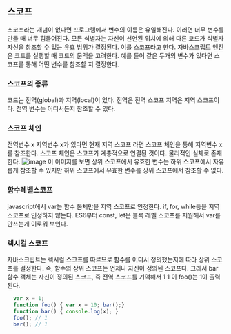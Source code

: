 ## 스코프
스코프라는 개념이 없다면 프로그램에서 변수의 이름은 유일해진다. 이러면 너무 변수를 만들 때 너무 힘들어진다.
모든 식별자는 자신이 선언된 위치에 의해 다른 코드가 식별자 자신을 참조할 수 있는 유효 범위가 결정된다.
이를 스코프라고 한다.
자바스크립트 엔진은 코드를 실행할 때 코드의 문맥을 고려한다. 
예를 들어 같은 두개의 변수가 있다면 스코프를 통해 어떤 변수를 참조할 지 결정한다.

### 스코프의 종류
코드는 전역(global)과 지역(local)이 있다.
전역은 전역 스코프 지역은 지역 스코프이다.
전역 변수는 어디서든지 참조할 수 있다.

### 스코프 체인
전역변수 x 지역변수 x가 있다면 현재 지역 스코프 라면 스코프 체인을 통해 지역변수 x를 참조한다.
스코프 체인은 스코프가 계층적으로 연결된 것이다.
물리적인 실체로 존재한다. 
![image](https://github.com/user-attachments/assets/37eff91b-a713-4ee9-9cb9-18b30b6de999)
이 이미지를 보면 상위 스코프에서 유효한 변수는 하위 스코프에서 자유롭게 참조할 수 있지만
하위 스코프에서 유효한 변수를 상위 스코프에서 참조할 수 없다.

### 함수레벨스코프
javascript에서 var는 함수 몸체만을 지역 스코프로 인정한다. if, for, while등을 지역 스코프로 인정하지 않는다.
ES6부터 const, let은 블록 레벨 스코프를 지원해서 var를 안쓰는게 이로워 보인다.

### 렉시컬 스코프
자바스크립트는 렉시컬 스코프를 따르므로 함수를 어디서 정의했는지에 따라 상위 스코프를 결정한다. 
즉, 함수의 상위 스코프는 언제나 자신이 정의된 스코프다.
그래서 bar 함수 객체는 자신이 정의된 스코프, 즉 전역 스코프를 기억해서 1 1 이 foo()는 1이 출력된다.

```javascript
  var x = 1;
  function foo() { var x = 10; bar();}
  function bar() { console.log(x); }
  foo(); // 1
  bar(); // 1
```

